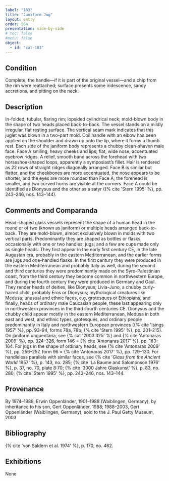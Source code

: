 ```yaml
---
label: "183"
title: "Janiform Jug"
layout: entry
order: 564
presentation: side-by-side
# toc: false
#menu: false 
object:
  - id: "cat-183"
---
```


## Condition

Complete; the handle—if it is part of the original vessel—and a chip from the rim were reattached; surface presents some iridescence, sandy accretions, and pitting on the neck.

## Description

In-folded, tubular, flaring rim; lopsided cylindrical neck; mold-blown body in the shape of two heads placed back-to-back. The vessel stands on a mildly irregular, flat resting surface. The vertical seam mark indicates that this juglet was blown in a two-part mold. Coil handle with an elbow has been applied on the shoulder and drawn up onto the lip, where it forms a thumb rest. Each side of the janiform body represents a chubby clean-shaven male face. Face A smiling; heavy cheeks and lips; flat, wide nose; accentuated eyebrow ridges. A relief, smooth band across the forehead with two horseshoe-shaped loops, apparently a symposiast’s fillet. Hair is rendered as 22 rows of straight ridges diagonally arranged. Face B is similar but flatter, and the cheekbones are more accentuated, the nose appears to be shorter, and the eyes are more rounded than Face A; the forehead is smaller, and two curved horns are visible at the corners. Face A could be identified as Dionysus and the other as a satyr ({% cite 'Stern 1995' %}, pp. 243–246, nos. 143–144).

## Comments and Comparanda

Head-shaped glass vessels represent the shape of a human head in the round or of two (known as janiform) or multiple heads arranged back-to-back. They are mold-blown, almost exclusively blown in molds with two vertical parts. Predominantly they are shaped as bottles or flasks, occasionally with one or two handles; jugs; and a few are cups made only as single heads. They first appear in the early first century CE, in the late Augustan era, probably in the eastern Mediterranean, and the earlier forms are jugs and one-handled flasks. In the first century they were produced in the eastern Mediterranean and probably Italy as well, during the second and third centuries they were predominantly made on the Syro-Palestinian coast, from the third century they become common in northwestern Europe, and during the fourth century they were produced in Germany and Gaul. They render heads of deities, like Dionysus; Livia-Juno, a chubby curly-haired child, probably Eros or Dionysus; mythological creatures like Medusa; unusual and ethnic faces, e.g. grotesques or Ethiopians; and finally, heads of ordinary male Caucasian people, these last appearing only in northwestern provinces in the third-fourth centuries CE. Dionysus and the chubby child appear mostly in the eastern Mediterranean, Medusa in both east and west, and ethnic types, grotesques, and ordinary people predominantly in Italy and northwestern European provinces ({% cite 'Isings 1957' %}, pp. 93–94, forms 78a, 78b; {% cite 'Stern 1995' %}, pp. 201–215). On janiform unguentaria, see {% cat '2003.325' %} and {% cite 'Antonaras 2009' %}, pp. 324–326, form 146 = {% cite 'Antonaras 2017' %}, pp. 163–164. For jugs in the shape of ordinary heads, see {% cite 'Antonaras 2009' %}, pp. 256–257, form 96 = {% cite 'Antonaras 2017' %}, pp. 129–130. For handleless parallels with similar faces, see {% cite '*Glass from the Ancient World* 1957' %}, p. 143, no. 285; {% cite 'La Baume and Salomonson 1976' %}, p. 37, no. 70, plate 8:70; {% cite '3000 Jahre Glaskunst' %}, p. 83, no. 280; {% cite 'Stern 1995' %}, pp. 243–246, nos. 143–144.

## Provenance

By 1974–1988, Erwin Oppenländer, 1901–1988 (Waiblingen, Germany), by inheritance to his son, Gert Oppenländer, 1988; 1988–2003, Gert Oppenländer (Waiblingen, Germany), sold to the J. Paul Getty Museum, 2003

## Bibliography

{% cite 'von Saldern et al. 1974' %}, p. 170, no. 462.

## Exhibitions

None